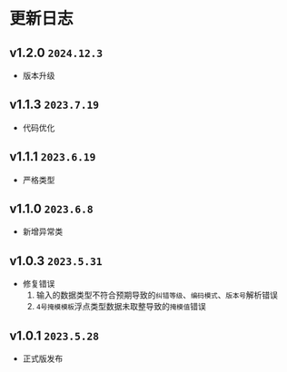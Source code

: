 # 更新日志

## v1.2.0 `2024.12.3`

- 版本升级

## v1.1.3 `2023.7.19`

- 代码优化

## v1.1.1 `2023.6.19`

- 严格类型

## v1.1.0 `2023.6.8`

- 新增异常类

## v1.0.3 `2023.5.31`

- 修复错误
  1. 输入的数据类型不符合预期导致的`纠错等级`、`编码模式`、`版本号`解析错误
  2. `4号掩模模板`浮点类型数据未取整导致的`掩模值`错误

## v1.0.1 `2023.5.28`

- 正式版发布
